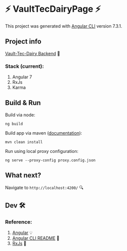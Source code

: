 # ⚡ VaultTecDairyPage ⚡

This project was generated with [Angular CLI](https://github.com/angular/angular-cli) version 7.3.1.

## Project info
[Vault-Tec-Dairy Backend](https://github.com/SlandShow/VaultTecDairy "backend part of project") 🔨

### Stack (current): 
  1. Angular 7
  2. RxJs
  3. Karma

## Build & Run   

Build via node:
```
ng build
```

Build app via maven ([documentation](https://github.com/eirslett/frontend-maven-plugin "maven plugin for frontend")):
```
mvn clean install
```

Run using local proxy configuration:
```
ng serve --proxy-config proxy.config.json
```
## What next?

Navigate to `http://localhost:4200/` 🔍

## Dev 🛠️

### Reference:
1. [Angular](https://angular.io/ "Angular") 💡
2. [Angular CLI README](https://github.com/angular/angular-cli/blob/master/README.md) 💎
3. [RxJs](https://angular.io/guide/rx-library "Async RxJs") 👻

